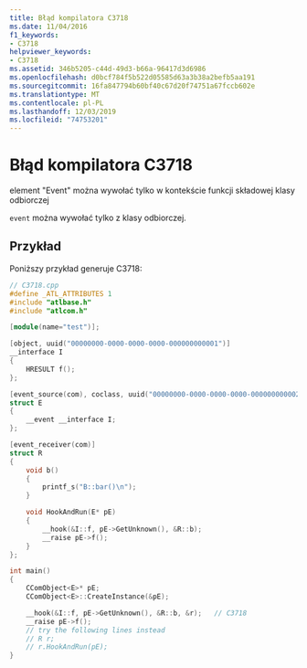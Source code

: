 ```yaml
---
title: Błąd kompilatora C3718
ms.date: 11/04/2016
f1_keywords:
- C3718
helpviewer_keywords:
- C3718
ms.assetid: 346b5205-c44d-49d3-b66a-96417d3d6986
ms.openlocfilehash: d0bcf784f5b522d05585d63a3b38a2befb5aa191
ms.sourcegitcommit: 16fa847794b60bf40c67d20f74751a67fccb602e
ms.translationtype: MT
ms.contentlocale: pl-PL
ms.lasthandoff: 12/03/2019
ms.locfileid: "74753201"
---
```

# <a name="compiler-error-c3718"></a>Błąd kompilatora C3718

element "Event" można wywołać tylko w kontekście funkcji składowej klasy odbiorczej

`event` można wywołać tylko z klasy odbiorczej.

## <a name="example"></a>Przykład

Poniższy przykład generuje C3718:

```cpp
// C3718.cpp
#define _ATL_ATTRIBUTES 1
#include "atlbase.h"
#include "atlcom.h"

[module(name="test")];

[object, uuid("00000000-0000-0000-0000-000000000001")]
__interface I
{
    HRESULT f();
};

[event_source(com), coclass, uuid("00000000-0000-0000-0000-000000000002")]
struct E
{
    __event __interface I;
};

[event_receiver(com)]
struct R
{
    void b()
    {
        printf_s("B::bar()\n");
    }

    void HookAndRun(E* pE)
    {
        __hook(&I::f, pE->GetUnknown(), &R::b);
        __raise pE->f();
    }
};

int main()
{
    CComObject<E>* pE;
    CComObject<E>::CreateInstance(&pE);

    __hook(&I::f, pE->GetUnknown(), &R::b, &r);   // C3718
    __raise pE->f();
    // try the following lines instead
    // R r;
    // r.HookAndRun(pE);
}
```
